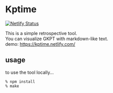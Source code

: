 # Kptime

[![Netlify Status](https://api.netlify.com/api/v1/badges/38862298-8a10-4fa1-a90f-f44564795e4f/deploy-status)](https://app.netlify.com/sites/kptime/deploys)

This is a simple retrospective tool.  
You can visualize GKPT with markdown-like text.  
demo: https://kptime.netlify.com/

## usage

to use the tool locally...
```zh
% npm install
% make
```

